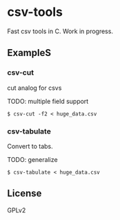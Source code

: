 
# csv-tools

  Fast csv tools in C. Work in progress.

## ExampleS

### csv-cut

  cut analog for csvs

  TODO: multiple field support

    $ csv-cut -f2 < huge_data.csv

### csv-tabulate

  Convert to tabs.

  TODO: generalize

    $ csv-tabulate < huge_data.csv

## License

  GPLv2
